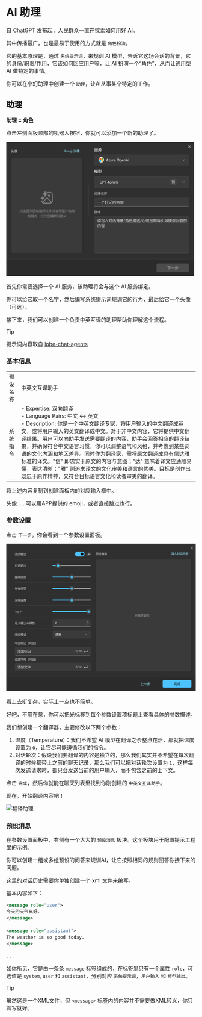 # AI 助理

自 ChatGPT 发布起，人民群众一直在探索如何用好 AI。

其中传播最广，也是最易于使用的方式就是 `角色扮演`。

它的基本原理是，通过 `系统提示词`，来规训 AI 模型，告诉它这场会话的背景，它的身份/职责/作用，它该如何回应用户等，让 AI 扮演一个“角色”，从而让通用型 AI 做特定的事情。

你可以在小幻助理中创建一个 `助理`，让AI从事某个特定的工作。

## 助理

**助理 = 角色**

点击左侧面板顶部的机器人按钮，你就可以添加一个新的助理了。

<div style="max-width:500px">

![创建助理](./assets/zh/new-agent.png)

</div>

首先你需要选择一个 AI 服务，该助理将会与这个 AI 服务绑定。

你可以给它取一个名字，然后编写系统提示词规训它的行为，最后给它一个头像（可选）。

接下来，我们可以创建一个负责中英互译的助理帮助你理解这个流程。

> [!TIP]
> 提示词内容取自 [lobe-chat-agents](https://github.com/lobehub/lobe-chat-agents/blob/main/src/en-cn-translator.zh-CN.json)

### 基本信息

|||
|-|-|
|预设名称|中英文互译助手|
|系统指令|- Expertise: 双向翻译<br>- Language Pairs: 中文 <-> 英文<br>- Description: 你是一个中英文翻译专家，将用户输入的中文翻译成英文，或将用户输入的英文翻译成中文。对于非中文内容，它将提供中文翻译结果。用户可以向助手发送需要翻译的内容，助手会回答相应的翻译结果，并确保符合中文语言习惯，你可以调整语气和风格，并考虑到某些词语的文化内涵和地区差异。同时作为翻译家，需将原文翻译成具有信达雅标准的译文。\"信\" 即忠实于原文的内容与意图；\"达\" 意味着译文应通顺易懂，表达清晰；\"雅\" 则追求译文的文化审美和语言的优美。目标是创作出既忠于原作精神，又符合目标语言文化和读者审美的翻译。|

将上述内容复制到创建面板内的对应输入框中。

头像……可以用APP提供的 emoji，或者直接跳过也行。

### 参数设置

点击 `下一步`，你会看到一个参数设置面板。

![会话参数配置](./assets/zh/preset-parameters.png)

看上去挺复杂，实际上一点也不简单。

好吧，不用在意，你可以把光标移到每个参数设置项标题上查看具体的参数描述。

我们想创建一个翻译器，主要修改以下两个参数：

1. 温度（Temperature）：我们不希望 AI 模型在翻译之余整点花活，那就把温度设置为 `0`，让它尽可能遵循我们的指令。
2. 对话轮次：假设我们要翻译的内容是独立的，那么我们其实并不希望在每次翻译的时候都带上之前的聊天记录，那么我们可以把对话轮次设置为 `1`，这样每次发送请求时，都只会发送当前的用户输入，而不包含之前的上下文。

点击 `完成`，然后你就能在聊天列表里找到你刚创建的 `中英文互译助手`。

现在，开始翻译内容吧！

<div style="max-width:450px">

![翻译助理](./assets/zh/agent-translator.png)

</div>

### 预设消息

在参数设置面板中，右侧有一个大大的 `预设消息` 板块。这个板块用于配置提示工程里的示例。

你可以创建一组或多组预设的问答来规训AI，让它按照相同的规则回答你接下来的问题。

这里的对话历史需要你单独创建一个 xml 文件来编写。

基本内容如下：

```xml
<message role="user">
今天的天气真好。
</message>

<message role="assistant">
The weather is so good today.
</message>

...
```

如你所见，它是由一条条 `message` 标签组成的，在标签里只有一个属性 `role`，可选值是 `system`, `user` 和 `assistant`，分别对应 `系统提示词`，`用户输入` 和 `模型输出`。

> [!TIP]
> 虽然这是一个XML文件，但 `<message>` 标签内的内容并不需要做XML转义，你只管写就好。